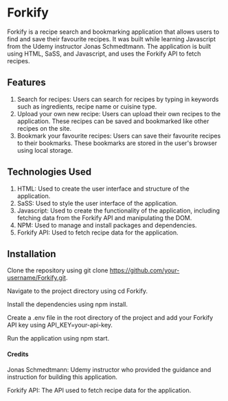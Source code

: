 # Forkify
Forkify is a recipe search and bookmarking application that allows users to find and save their favourite recipes. It was built while learning Javascript from the Udemy instructor Jonas Schmedtmann. The application is built using HTML, SaSS, and Javascript, and uses the Forkify API to fetch recipes.

## Features
1. Search for recipes: Users can search for recipes by typing in keywords such as ingredients, recipe name or cuisine type.
2. Upload your own new recipe: Users can upload their own recipes to the application. These recipes can be saved and bookmarked like other recipes on the site.
3. Bookmark your favourite recipes: Users can save their favourite recipes to their bookmarks. These bookmarks are stored in the user's browser using local storage.

## Technologies Used
1. HTML: Used to create the user interface and structure of the application.
2. SaSS: Used to style the user interface of the application.
3. Javascript: Used to create the functionality of the application, including fetching data from the Forkify API and manipulating the DOM.
4. NPM: Used to manage and install packages and dependencies.
5. Forkify API: Used to fetch recipe data for the application.

## Installation
Clone the repository using git clone https://github.com/your-username/Forkify.git.

Navigate to the project directory using cd Forkify.

Install the dependencies using npm install.

Create a .env file in the root directory of the project and add your Forkify API key using API_KEY=your-api-key.

Run the application using npm start.

#### Credits
Jonas Schmedtmann: Udemy instructor who provided the guidance and instruction for building this application.

Forkify API: The API used to fetch recipe data for the application.
